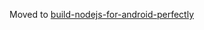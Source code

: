 Moved to [build-nodejs-for-android-perfectly](https://github.com/sjitech/build-nodejs-for-android-perfectly)
